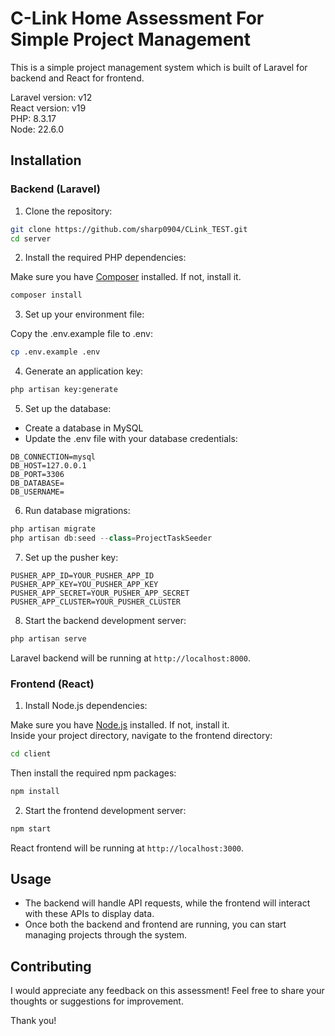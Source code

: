# C-Link Home Assessment For Simple Project Management

This is a simple project management system which is built of Laravel for backend and React for frontend.

Laravel version: v12\
React version: v19\
PHP: 8.3.17\
Node: 22.6.0

## Installation

### Backend (Laravel)

1. Clone the repository:

```bash
git clone https://github.com/sharp0904/CLink_TEST.git
cd server
```

2. Install the required PHP dependencies:

Make sure you have [Composer](https://getcomposer.org/) installed. If not, install it.

```bash
composer install
```
3. Set up your environment file:

Copy the .env.example file to .env:

```bash
cp .env.example .env
```
4. Generate an application key:

```bash
php artisan key:generate
```
5. Set up the database:
- Create a database in MySQL
- Update the .env file with your database credentials:

```env
DB_CONNECTION=mysql
DB_HOST=127.0.0.1
DB_PORT=3306
DB_DATABASE=
DB_USERNAME=
```
6. Run database migrations:

```php
php artisan migrate
php artisan db:seed --class=ProjectTaskSeeder
```
7. Set up the pusher key:
```env
PUSHER_APP_ID=YOUR_PUSHER_APP_ID
PUSHER_APP_KEY=YOU_PUSHER_APP_KEY
PUSHER_APP_SECRET=YOUR_PUSHER_APP_SECRET
PUSHER_APP_CLUSTER=YOUR_PUSHER_CLUSTER
```
8. Start the backend development server:

```bash
php artisan serve
```

Laravel backend will be running at `http://localhost:8000`.

### Frontend (React)

1. Install Node.js dependencies:

Make sure you have [Node.js](https://nodejs.org/) installed. If not, install it.\
Inside your project directory, navigate to the frontend directory:
```bash
cd client
```
Then install the required npm packages:
```bash
npm install
```
2. Start the frontend development server:
```bash
npm start
```
React frontend will be running at `http://localhost:3000`.

## Usage

- The backend will handle API requests, while the frontend will interact with these APIs to display data.
- Once both the backend and frontend are running, you can start managing projects through the system.

## Contributing

I would appreciate any feedback on this assessment! Feel free to share your thoughts or suggestions for improvement.

Thank you!
